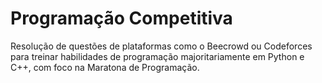 # Programação Competitiva 
 
Resolução de questões de plataformas como o Beecrowd ou Codeforces para treinar habilidades de programação majoritariamente em Python e C++, com foco na Maratona de Programação.
